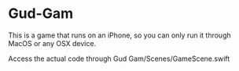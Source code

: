 # Gud-Gam

This is a game that runs on an iPhone, so you can only run it through MacOS or any OSX device.

Access the actual code through Gud Gam/Scenes/GameScene.swift
